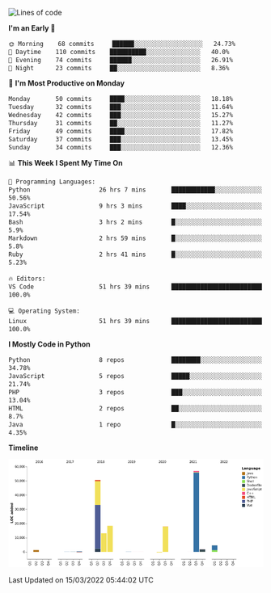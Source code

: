 <!--START_SECTION:waka-->
![Lines of code](https://img.shields.io/badge/From%20Hello%20World%20I%27ve%20Written-166%20Thousand%20lines%20of%20code-blue)

**I'm an Early 🐤** 

```text
🌞 Morning    68 commits     ██████░░░░░░░░░░░░░░░░░░░   24.73% 
🌆 Daytime    110 commits    ██████████░░░░░░░░░░░░░░░   40.0% 
🌃 Evening    74 commits     ██████░░░░░░░░░░░░░░░░░░░   26.91% 
🌙 Night      23 commits     ██░░░░░░░░░░░░░░░░░░░░░░░   8.36%

```
📅 **I'm Most Productive on Monday** 

```text
Monday       50 commits     ████░░░░░░░░░░░░░░░░░░░░░   18.18% 
Tuesday      32 commits     ███░░░░░░░░░░░░░░░░░░░░░░   11.64% 
Wednesday    42 commits     ███░░░░░░░░░░░░░░░░░░░░░░   15.27% 
Thursday     31 commits     ██░░░░░░░░░░░░░░░░░░░░░░░   11.27% 
Friday       49 commits     ████░░░░░░░░░░░░░░░░░░░░░   17.82% 
Saturday     37 commits     ███░░░░░░░░░░░░░░░░░░░░░░   13.45% 
Sunday       34 commits     ███░░░░░░░░░░░░░░░░░░░░░░   12.36%

```


📊 **This Week I Spent My Time On** 

```text
💬 Programming Languages: 
Python                   26 hrs 7 mins       ████████████░░░░░░░░░░░░░   50.56% 
JavaScript               9 hrs 3 mins        ████░░░░░░░░░░░░░░░░░░░░░   17.54% 
Bash                     3 hrs 2 mins        █░░░░░░░░░░░░░░░░░░░░░░░░   5.9% 
Markdown                 2 hrs 59 mins       █░░░░░░░░░░░░░░░░░░░░░░░░   5.8% 
Ruby                     2 hrs 41 mins       █░░░░░░░░░░░░░░░░░░░░░░░░   5.23%

🔥 Editors: 
VS Code                  51 hrs 39 mins      █████████████████████████   100.0%

💻 Operating System: 
Linux                    51 hrs 39 mins      █████████████████████████   100.0%

```

**I Mostly Code in Python** 

```text
Python                   8 repos             ████████░░░░░░░░░░░░░░░░░   34.78% 
JavaScript               5 repos             █████░░░░░░░░░░░░░░░░░░░░   21.74% 
PHP                      3 repos             ███░░░░░░░░░░░░░░░░░░░░░░   13.04% 
HTML                     2 repos             ██░░░░░░░░░░░░░░░░░░░░░░░   8.7% 
Java                     1 repo              █░░░░░░░░░░░░░░░░░░░░░░░░   4.35%

```


**Timeline**

![Chart not found](https://raw.githubusercontent.com/telesoho/telesoho/master/charts/bar_graph.png) 


 Last Updated on 15/03/2022 05:44:02 UTC
<!--END_SECTION:waka-->


<!--
**telesoho/telesoho** is a ✨ _special_ ✨ repository because its `README.md` (this file) appears on your GitHub profile.

Here are some ideas to get you started:

- 🔭 I’m currently working on ...
- 🌱 I’m currently learning ...
- 👯 I’m looking to collaborate on ...
- 🤔 I’m looking for help with ...
- 💬 Ask me about ...
- 📫 How to reach me: ...
- 😄 Pronouns: ...
- ⚡ Fun fact: ...
-->
